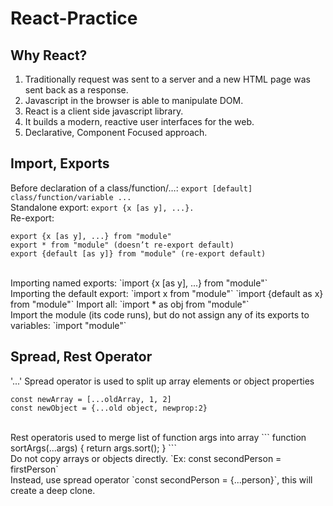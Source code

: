 # React-Practice

## Why React?
1. Traditionally request was sent to a server and a new HTML page was sent back as a response.
2. Javascript in the browser is able to manipulate DOM.
3. React is a client side javascript library.
4. It builds a modern, reactive user interfaces for the web.
5. Declarative, Component Focused approach.

## Import, Exports 
Before declaration of a class/function/…:
    `export [default] class/function/variable ...`<br>
Standalone export:
    `export {x [as y], ...}.`<br>
Re-export:
```
export {x [as y], ...} from "module"
export * from "module" (doesn’t re-export default)
export {default [as y]} from "module" (re-export default)
```
<br>
Importing named exports:
    `import {x [as y], ...} from "module"`<br>
Importing the default export:
    `import x from "module"`
    `import {default as x} from "module"`
Import all:
    `import * as obj from "module"`<br>
Import the module (its code runs), but do not assign any of its exports to variables:
    `import "module"`

## Spread, Rest Operator
'...'
Spread operator is used to split up array elements or object properties
```
const newArray = [...oldArray, 1, 2]
const newObject = {...old object, newprop:2}
 ```
<br>
Rest operatoris used to merge list of function args into array
```
function sortArgs(...args) {
    return args.sort();
}
```
<br>
Do not copy arrays or objects directly. `Ex: const secondPerson = firstPerson` <br>
Instead, use spread operator `const secondPerson = {...person}`, this will create a deep clone.


